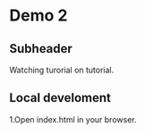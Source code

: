 # Demo 2

## Subheader

Watching turorial on tutorial.

## Local develoment
1.Open index.html in your browser.
